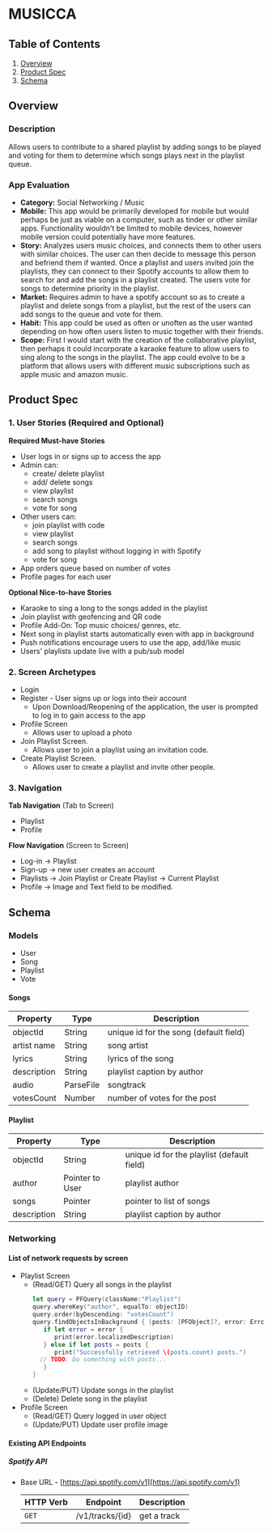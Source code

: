 # MUSICCA

## Table of Contents
1. [Overview](#Overview)
1. [Product Spec](#Product-Spec)
1. [Schema](#Schema)

## Overview
### Description
Allows users to contribute to a shared playlist by adding songs to be played and voting for them to determine which songs plays next in the playlist queue.

### App Evaluation
- **Category:** Social Networking / Music
- **Mobile:** This app would be primarily developed for mobile but would perhaps be just as viable on a computer, such as tinder or other similar apps. Functionality wouldn't be limited to mobile devices, however mobile version could potentially have more features.
- **Story:** Analyzes users music choices, and connects them to other users with similar choices. The user can then decide to message this person and befriend them if wanted. Once a playlist and users invited join the playlists, they can connect to their Spotify accounts to allow them to search for and add the songs in a playlist created. The users vote for songs to determine priority in the playlist.
- **Market:** Requires admin to have a spotify account so as to create a playlist and delete songs from a playlist, but the rest of the users can add songs to the queue and vote for them.
- **Habit:** This app could be used as often or unoften as the user wanted depending on how often users listen to music together with their friends.
- **Scope:** First I would start with the creation of the collaborative playlist, then perhaps it could incorporate a karaoke feature to allow users to sing along to the songs in the playlist. The app could evolve to be a platform that allows users with different music subscriptions such as apple music and amazon music.
## Product Spec
### 1. User Stories (Required and Optional)

**Required Must-have Stories**

* User logs in or signs up to access the app
* Admin can:
  * create/ delete playlist
  * add/ delete songs
  * view playlist
  * search songs
  * vote for song
* Other users can:
  * join playlist with code
  * view playlist
  * search songs
  * add song to playlist without logging in with Spotify
  * vote for song
* App orders queue based on number of votes
* Profile pages for each user 

**Optional Nice-to-have Stories**

* Karaoke to sing a long to the songs added in the playlist
* Join playlist with geofencing and QR code
* Profile Add-On: Top music choices/ genres, etc.
* Next song in playlist starts automatically even with app in background
* Push notifications encourage users to use the app, add/like music
* Users' playlists update live with a pub/sub model

### 2. Screen Archetypes

* Login 
* Register - User signs up or logs into their account
   * Upon Download/Reopening of the application, the user is prompted to log in to gain access to the app
* Profile Screen 
   * Allows user to upload a photo 
* Join Playlist Screen.
   * Allows user to join a playlist using an invitation code.
* Create Playlist Screen.
   * Allows user to create a playlist and invite other people.

### 3. Navigation

**Tab Navigation** (Tab to Screen)

* Playlist
* Profile

**Flow Navigation** (Screen to Screen)
* Log-in -> Playlist
* Sign-up -> new user creates an account
* Playlists -> Join Playlist or Create Playlist -> Current Playlist
* Profile -> Image and Text field to be modified. 

## Schema 
### Models
* User
* Song
* Playlist
* Vote

#### Songs

   | Property      | Type     | Description |
   | ------------- | -------- | ------------|
   | objectId      | String   | unique id for the song (default field) |
   | artist name        | String| song artist |
   | lyrics        | String      | lyrics of the song |
   | description      | String   | playlist caption by author |
   | audio | ParseFile  | songtrack |
   | votesCount    | Number   | number of votes for the post |
   
#### Playlist

   | Property      | Type     | Description |
   | ------------- | -------- | ------------|
   | objectId      | String   | unique id for the playlist (default field) |
   | author        | Pointer to User| playlist author |
   | songs         | Pointer     | pointer to list of songs |
   | description      | String   | playlist caption by author |

### Networking
#### List of network requests by screen
   - Playlist Screen
      - (Read/GET) Query all songs in the playlist
         ```swift
         let query = PFQuery(className:"Playlist")
         query.whereKey("author", equalTo: objectID)
         query.order(byDescending: "votesCount")
         query.findObjectsInBackground { (posts: [PFObject]?, error: Error?) in
            if let error = error { 
               print(error.localizedDescription)
            } else if let posts = posts {
               print("Successfully retrieved \(posts.count) posts.")
           // TODO: Do something with posts...
            }
         }
         ```
      - (Update/PUT) Update songs in the playlist
      - (Delete) Delete song in the playlist
   - Profile Screen
      - (Read/GET) Query logged in user object
      - (Update/PUT) Update user profile image
#### Existing API Endpoints
##### Spotify API
- Base URL - [https://api.spotify.com/v1](https://api.spotify.com/v1)

   HTTP Verb | Endpoint | Description
   ----------|----------|------------
    `GET`    | 	/v1/tracks/{id} | get a track
   
